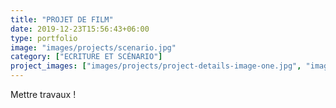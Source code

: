 ```yaml
---
title: "PROJET DE FILM"
date: 2019-12-23T15:56:43+06:00
type: portfolio
image: "images/projects/scenario.jpg"
category: ["ECRITURE ET SCÉNARIO"]
project_images: ["images/projects/project-details-image-one.jpg", "images/projects/project-details-image-two.jpg"]
---
```


Mettre travaux !